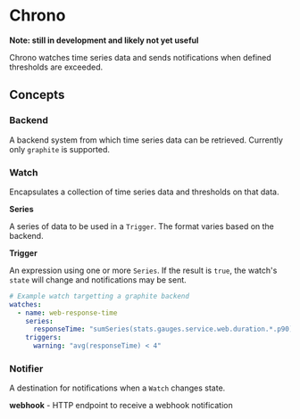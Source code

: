 # Chrono

**Note: still in development and likely not yet useful**

Chrono watches time series data and sends notifications when defined thresholds are exceeded.

## Concepts

### Backend

A backend system from which time series data can be retrieved. Currently only `graphite` is supported.

### Watch

Encapsulates a collection of time series data and thresholds on that data.

**Series**

A series of data to be used in a `Trigger`. The format varies based on the backend.

**Trigger**

An expression using one or more `Series`. If the result is `true`, the watch's `state`
will change and notifications may be sent.

```yaml
# Example watch targetting a graphite backend
watches:
  - name: web-response-time
    series:
      responseTime: "sumSeries(stats.gauges.service.web.duration.*.p90)"
    triggers:
      warning: "avg(responseTime) < 4"
```

### Notifier

A destination for notifications when a `Watch` changes state.

**webhook** - HTTP endpoint to receive a webhook notification
